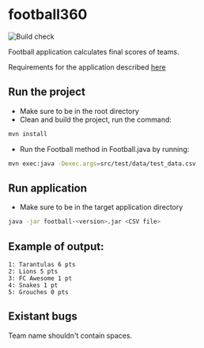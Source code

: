 # football360

![Build check](https://github.com/eugene100/football360/workflows/Build%20check/badge.svg)

Football application calculates final scores of teams.

Requirements for the application described [here](doc/task.md)

## Run the project

- Make sure to be in the root directory
- Clean and build the project, run the command:
```bash
mvn install
```
- Run the Football method in Football.java by running:
```bash
mvn exec:java -Dexec.args=src/test/data/test_data.csv
```

## Run application

- Make sure to be in the target application directory
```bash
java -jar football-<version>.jar <CSV file>
```

## Example of output:
```
1: Tarantulas 6 pts
2: Lions 5 pts
3: FC Awesome 1 pt
4: Snakes 1 pt
5: Grouches 0 pts
```

## Existant bugs
Team name shouldn't contain spaces.
